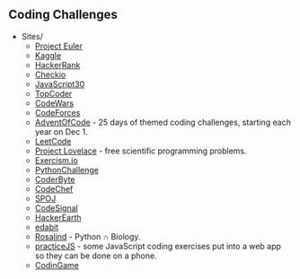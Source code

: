 ## Coding Challenges

- Sites/
    - [Project Euler](https://projecteuler.net/)
    - [Kaggle](https://kaggle.com/)
    - [HackerRank](https://www.hackerrank.com/)
    - [Checkio](https://checkio.org)
    - [JavaScript30](https://www.javascript30.com)
    - [TopCoder](https://www.topcoder.com/)
    - [CodeWars](https://www.codewars.com/)
    - [CodeForces](https://codeforces.com/)
    - [AdventOfCode](https://adventofcode.com/) - 25 days of themed coding challenges, starting each year on Dec 1.
    - [LeetCode](https://leetcode.com/)
    - [Project Lovelace](https://projectlovelace.net/) - free scientific programming problems.
    - [Exercism.io](https://exercism.io/)
    - [PythonChallenge](http://www.pythonchallenge.com/)
    - [CoderByte](https://www.coderbyte.com/)
    - [CodeChef](https://www.codechef.com/)
    - [SPOJ](https://www.spoj.com/)
    - [CodeSignal](https://codesignal.com/)
    - [HackerEarth](https://hackerearth.com/)
    - [edabit](https://edabit.com/)
    - [Rosalind](http://rosalind.info) - Python ∩ Biology.
    - [practiceJS](https://practicejs.com/) - some JavaScript coding exercises put into a web app so they can be done on a phone.
    - [CodinGame](https://www.codingame.com/home)
